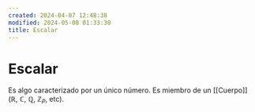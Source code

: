```yaml
---
created: 2024-04-07 12:48:38
modified: 2024-05-08 01:33:30
title: Escalar
---
```


# Escalar

Es algo caracterizado por un único número. Es miembro de un [[Cuerpo]] ($\mathbb{R}$, $\mathbb{C}$, $\mathbb{Q}$, $\mathbb{Z}_P$, etc).
